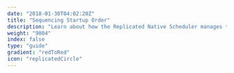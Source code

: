 ```yaml
---
date: "2018-01-30T04:02:20Z"
title: "Sequencing Startup Order"
description: "Learn about how the Replicated Native Scheduler manages the order your containers are started"
weight: "9004"
index: false
type: "guide"
gradient: "redToRed"
icon: "replicatedCircle"
---
```


